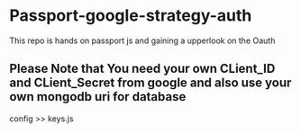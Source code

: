# Passport-google-strategy-auth
This repo is hands on passport js and gaining a upperlook on the Oauth
## Please Note that You need your own CLient_ID and CLient_Secret from google and also use your own mongodb uri for database
config >> keys.js
